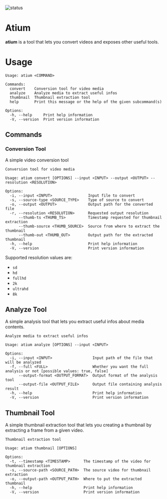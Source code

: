 ![status](https://github.com/paolobroglio/atium/actions/workflows/rust.yml/badge.svg)

# Atium

**atium** is a tool that lets you convert videos and exposes other useful tools.

# Usage

```
Usage: atium <COMMAND>

Commands:
  convert    Conversion tool for video media
  analyze    Analyze media to extract useful infos
  thumbnail  Thumbnail extraction tool
  help       Print this message or the help of the given subcommand(s)

Options:
  -h, --help     Print help information
  -V, --version  Print version information

```

## Commands
### Conversion Tool

A simple video conversion tool
```
Conversion tool for video media

Usage: atium convert [OPTIONS] --input <INPUT> --output <OUTPUT> --resolution <RESOLUTION>

Options:
  -i, --input <INPUT>                Input file to convert
  -s, --source-type <SOURCE_TYPE>    Type of source to convert
  -o, --output <OUTPUT>              Output path for the converted file
  -r, --resolution <RESOLUTION>      Requested output resolution
      --thumb-ts <THUMB_TS>          Timestamp requested for thumbnail extraction
      --thumb-source <THUMB_SOURCE>  Source from where to extract the thumbnail
      --thumb-out <THUMB_OUT>        Output path for the extracted thumbnail
  -h, --help                         Print help information
  -V, --version                      Print version information
```

Supported resolution values are:
* `sd`
* `hd`
* `fullhd`
* `2k`
* `ultrahd`
* `8k`

## Analyze Tool
A simple analysis tool that lets you extract useful infos about media contents.

```
Analyze media to extract useful infos

Usage: atium analyze [OPTIONS] --input <INPUT>

Options:
  -i, --input <INPUT>                  Input path of the file that will be analyzed
  -f, --full <FULL>                    Whether you want the full analysis or not [possible values: true, false]
      --output-format <OUTPUT_FORMAT>  Output format of the analysis tool
      --output-file <OUTPUT_FILE>      Output file containing analysis result
  -h, --help                           Print help information
  -V, --version                        Print version information
```

## Thumbnail Tool
A simple thumbnail extraction tool that lets you creating a thumbnail by extracting a frame from a given video.

```
Thumbnail extraction tool

Usage: atium thumbnail [OPTIONS]

Options:
  -t, --timestamp <TIMESTAMP>      The timestamp of the video for thumbnail extraction
  -s, --source-path <SOURCE_PATH>  The source video for thumbnail extraction
  -o, --output-path <OUTPUT_PATH>  Where to put the extracted thumbnail
  -h, --help                       Print help information
  -V, --version                    Print version information
```